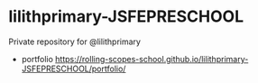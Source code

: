 # lilithprimary-JSFEPRESCHOOL
Private repository for @lilithprimary
+ portfolio https://rolling-scopes-school.github.io/lilithprimary-JSFEPRESCHOOL/portfolio/
